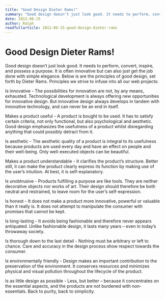 ```yaml
---
title: "Good Design Dieter Rams!"
summary: "Good design doesn’t just look good. It needs to perform, convert, inspire, and possess a purpose. It is often innovative but can also just get the job done with simple elegance. Below is are the principles of good design, set forth by Dieter Rams."
date: 2012-06-15
author: Ralph
readfullarticle: 2012-06-15-good-design-dieter-rams
---
```


# Good Design Dieter Rams!

Good design doesn’t just look good. It needs to perform, convert, inspire, and possess a purpose. It is often innovative but can also just get the job done with simple elegance. Below is are the principles of good design, set forth by Dieter Rams. Principles we strive to infuse into all our web projects:

Is innovative - The possibilities for innovation are not, by any means, exhausted. Technological development is always offering new opportunities for innovative design. But innovative design always develops in tandem with innovative technology, and can never be an end in itself.

Makes a product useful - A product is bought to be used. It has to satisfy certain criteria, not only functional, but also psychological and aesthetic. Good design emphasizes the usefulness of a product whilst disregarding anything that could possibly detract from it.

Is aesthetic - The aesthetic quality of a product is integral to its usefulness because products are used every day and have an effect on people and their well-being. Only well-executed objects can be beautiful.

Makes a product understandable - It clarifies the product’s structure. Better still, it can make the product clearly express its function by making use of the user’s intuition. At best, it is self-explanatory.

Is unobtrusive - Products fulfilling a purpose are like tools. They are neither decorative objects nor works of art. Their design should therefore be both neutral and restrained, to leave room for the user’s self-expression.

Is honest - It does not make a product more innovative, powerful or valuable than it really is. It does not attempt to manipulate the consumer with promises that cannot be kept.

Is long-lasting - It avoids being fashionable and therefore never appears antiquated. Unlike fashionable design, it lasts many years – even in today’s throwaway society.

Is thorough down to the last detail - Nothing must be arbitrary or left to chance. Care and accuracy in the design process show respect towards the consumer.

Is environmentally friendly - Design makes an important contribution to the preservation of the environment. It conserves resources and minimizes physical and visual pollution throughout the lifecycle of the product.

Is as little design as possible - Less, but better – because it concentrates on the essential aspects, and the products are not burdened with non-essentials. Back to purity, back to simplicity.

